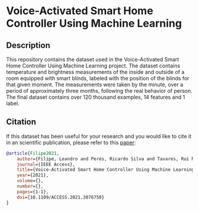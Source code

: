 # Voice-Activated Smart Home Controller Using Machine Learning

## Description

This repository contains the dataset used in the Voice-Activated Smart Home Controller Using Machine Learning project. The dataset contains temperature and brightness measurements of the inside and outside of a room equipped with smart blinds, labeled with the position of the blinds for that given moment. The measurements were taken by the minute, over a period of approximately three months, following the real behavior of person. The final dataset contains over 120 thousand examples, 14 features and 1 label.

## Citation

If this dataset has been useful for your research and you would like to cite it in an scientific publication, please refer to this [paper](http://dx.doi.org/10.1109/ACCESS.2021.3076750):

```bibtex
@article{Filipe2021,  
	author={Filipe, Leandro and Peres, Ricardo Silva and Tavares, Rui Manuel},
	journal={IEEE Access},
	title={Voice-Activated Smart Home Controller Using Machine Learning},
	year={2021},
	volume={},
	number={},
	pages={1-1},
	doi={10.1109/ACCESS.2021.3076750}
}
```

